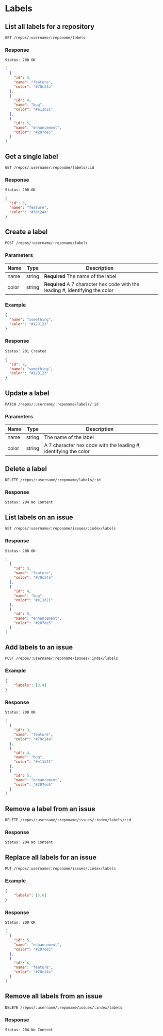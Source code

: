 # Labels

## List all labels for a repository

```
GET /repos/:username/:reponame/labels
```

### Response

```
Status: 200 OK
```
```json
[
  {
    "id": 3,
    "name": "feature",
    "color": "#70c24a"
  },
  {
    "id": 4,
    "name": "bug",
    "color": "#e11d21"
  },
  {
    "id": 5,
    "name": "enhancement",
    "color": "#207de5"
  }
]
```

## Get a single label

```
GET /repos/:username/:reponame/labels/:id
```

### Response

```
Status: 200 OK
```
```json
{
  "id": 3,
  "name": "feature",
  "color": "#70c24a"
}
```

## Create a label

```
POST /repos/:username/:reponame/labels
```

### Parameters

|Name|Type|Description|
|----|----|-----------|
|name|string|**Required** The name of the label|
|color|string|**Required** A 7 character hex code with the leading #, identifying the color|

### Example

```json
{
  "name": "something",
  "color": "#123123"
}
```

### Response

```
Status: 201 Created
```
```json
{
  "id": 7,
  "name": "something",
  "color": "#123123"
}
```

## Update a label

```
PATCH /repos/:username/:reponame/labels/:id
```

### Parameters

|Name|Type|Description|
|----|----|-----------|
|name|string|The name of the label|
|color|string|A 7 character hex code with the leading #, identifying the color|

## Delete a label

```
DELETE /repos/:username/:reponame/labels/:id
```

### Response

```
Status: 204 No Content
```

## List labels on an issue

```
GET /repos/:username/:reponame/issues/:index/labels
```

### Response

```
Status: 200 OK
```
```json
[
  {
    "id": 3,
    "name": "feature",
    "color": "#70c24a"
  },
  {
    "id": 4,
    "name": "bug",
    "color": "#e11d21"
  },
  {
    "id": 5,
    "name": "enhancement",
    "color": "#207de5"
  }
]
```

## Add labels to an issue

```
POST /repos/:username/:reponame/issues/:index/labels
```

### Example

```json
{
	"labels": [3,4]
}
```

### Response

```
Status: 200 OK
```
```json
[
  {
    "id": 3,
    "name": "feature",
    "color": "#70c24a"
  },
  {
    "id": 4,
    "name": "bug",
    "color": "#e11d21"
  },
  {
    "id": 5,
    "name": "enhancement",
    "color": "#207de5"
  }
]
```

## Remove a label from an issue

```
DELETE /repos/:username/:reponame/issues/:index/labels/:id
```

### Response

```
Status: 204 No Content
```

## Replace all labels for an issue

```
PUT /repos/:username/:reponame/issues/:index/labels
```

### Example

```json
{
	"labels": [5,6]
}
```

### Response

```
Status: 200 OK
```
```json
[
  {
    "id": 5,
    "name": "enhancement",
    "color": "#207de5"
  },
  {
    "id": 6,
    "name": "feature",
    "color": "#70c24a"
  }
]
```

## Remove all labels from an issue

```
DELETE /repos/:username/:reponame/issues/:index/labels
```

### Response

```
Status: 204 No Content
```
